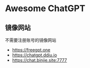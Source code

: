 Awesome ChatGPT
===

## 镜像网站

不需要注册账号的镜像网站

- https://freegpt.one
- https://chatgpt.ddiu.io
- https://chat.binjie.site:7777
